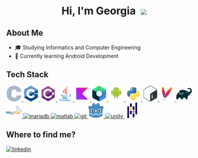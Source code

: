 <div id="user-content-toc" align="center">
    <ul>
        <summary>
            <h1>
                Hi, I'm Georgia
                &nbsp;<img src="https://media1.giphy.com/media/v1.Y2lkPTc5MGI3NjExMjNwNG5yOXEycng0dGRtZXA1cnVzYW0zNGg3Mm91MnoyOXM5ZTMwMyZlcD12MV9pbnRlcm5hbF9naWZfYnlfaWQmY3Q9cw/2ysV96T6g03aIXKWJ2/giphy.gif"
                    width="88" style="vertical-align: middle;" align="center">
            </h1>
        </summary>
    </ul>
</div>

<h2>About Me</h2>

<ul>
    <li> 🎓 Studying Informatics and Computer Engineering </li>
    <li> 🌱 Currently learning Android Development </li>
</ul>

<h2>Tech Stack</h2>
<p>
    <a target="_blank" href="https://raw.githubusercontent.com/devicons/devicon/master/icons/c/c-original.svg">
        <img src="https://raw.githubusercontent.com/devicons/devicon/master/icons/c/c-original.svg" alt="c" width="42" height="42" />
    </a>
    <a target="_blank" href="https://raw.githubusercontent.com/devicons/devicon/master/icons/cplusplus/cplusplus-original.svg">
        <img src="https://raw.githubusercontent.com/devicons/devicon/master/icons/cplusplus/cplusplus-original.svg" alt="cplusplus" width="42" height="42" />
    </a>
    <a target="_blank" href="https://raw.githubusercontent.com/devicons/devicon/master/icons/csharp/csharp-original.svg">
        <img src="https://raw.githubusercontent.com/devicons/devicon/master/icons/csharp/csharp-original.svg" alt="csharp" width="42" height="42" />
    </a>
    <a target="_blank" href="https://raw.githubusercontent.com/devicons/devicon/master/icons/java/java-original.svg">
        <img src="https://raw.githubusercontent.com/devicons/devicon/master/icons/java/java-original.svg" alt="java" width="42" height="42" />
    </a>
    <a target="_blank" href="https://raw.githubusercontent.com/devicons/devicon/master/icons/kotlin/kotlin-original.svg">
        <img src="https://raw.githubusercontent.com/devicons/devicon/master/icons/kotlin/kotlin-original.svg" alt="kotlin" width="42" height="42" />
    </a>
    <a target="_blank" href="https://raw.githubusercontent.com/devicons/devicon/master/icons/jetpackcompose/jetpackcompose-original.svg">
        <img src="https://raw.githubusercontent.com/devicons/devicon/master/icons/jetpackcompose/jetpackcompose-original.svg" alt="jetpack compose" width="42" height="42" />
    <a target="_blank" href="https://raw.githubusercontent.com/devicons/devicon/master/icons/android/android-original-wordmark.svg">
        <img src="https://raw.githubusercontent.com/devicons/devicon/master/icons/android/android-original-wordmark.svg" alt="android" width="42" height="42" />
    </a>
    </a>
    <a target="_blank" href="https://raw.githubusercontent.com/devicons/devicon/master/icons/python/python-original.svg">
        <img src="https://raw.githubusercontent.com/devicons/devicon/master/icons/python/python-original.svg" alt="python" width="42" height="42" />
    </a>
    <a target="_blank" href="https://raw.githubusercontent.com/devicons/devicon/master/icons/bash/bash-original.svg">
        <img src="https://raw.githubusercontent.com/devicons/devicon/master/icons/bash/bash-original.svg" alt="bash" width="42" height="42" />
    </a>
    <a target="_blank" href="https://raw.githubusercontent.com/devicons/devicon/master/icons/maven/maven-original.svg">
        <img src="https://raw.githubusercontent.com/devicons/devicon/master/icons/maven/maven-original.svg" alt="maven" width="42" height="42" />
    </a>
    <a target="_blank" href="https://raw.githubusercontent.com/devicons/devicon/master/icons/gradle/gradle-original.svg">
        <img src="https://raw.githubusercontent.com/devicons/devicon/master/icons/gradle/gradle-original.svg" alt="gradle" width="42" height="42" />
    </a>
    <a target="_blank" href="https://raw.githubusercontent.com/devicons/devicon/master/icons/mysql/mysql-original-wordmark.svg">
        <img src="https://raw.githubusercontent.com/devicons/devicon/master/icons/mysql/mysql-original-wordmark.svg" alt="mysql" width="42" height="42" />
    </a>
    <a target="_blank" href="https://www.vectorlogo.zone/logos/mariadb/mariadb-icon.svg">
        <img src="https://www.vectorlogo.zone/logos/mariadb/mariadb-icon.svg" alt="mariadb" width="42" height="42" />
    </a>
    <a target="_blank" href="https://upload.wikimedia.org/wikipedia/commons/2/21/Matlab_Logo.png">
        <img src="https://upload.wikimedia.org/wikipedia/commons/2/21/Matlab_Logo.png" alt="matlab" width="42" height="42" />
    </a>
    <a target="_blank" href="https://www.vectorlogo.zone/logos/git-scm/git-scm-icon.svg">
        <img src="https://www.vectorlogo.zone/logos/git-scm/git-scm-icon.svg" alt="git" width="42" height="42" />
    </a>
    <a target="_blank" href="https://raw.githubusercontent.com/devicons/devicon/master/icons/godot/godot-original.svg">
        <img src="https://raw.githubusercontent.com/devicons/devicon/master/icons/godot/godot-original.svg" alt="godot" width="42" height="42" />
    </a>
    <a target="_blank" href="https://www.vectorlogo.zone/logos/unity3d/unity3d-icon.svg">
        <img src="https://www.vectorlogo.zone/logos/unity3d/unity3d-icon.svg" alt="unity" width="42" height="42" />
    </a>
    <a target="_blank" href="https://raw.githubusercontent.com/devicons/devicon/master/icons/pandas/pandas-original.svg">
        <img src="https://raw.githubusercontent.com/devicons/devicon/master/icons/pandas/pandas-original.svg" alt="pandas" width="42" height="42" />
    </a>
</p>

<h2>Where to find me?</h2>
<p>
    <a href="https://www.linkedin.com/in/georgia-katara-32a67a317/">
        <img alt="linkedin" title="Linkedin" src="https://custom-icon-badges.demolab.com/badge/-Georgia%20Katara-0077B5?logo=linked-in-alt&logoColor=0077B5&labelColor=ffffff"
            height="23"/>
    </a>
</p>
